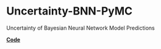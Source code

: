 # Uncertainty-BNN-PyMC
Uncertainty of Bayesian Neural Network Model Predictions

**[Code](Uncertainty\-BNN\-PyMC.ipynb)**

